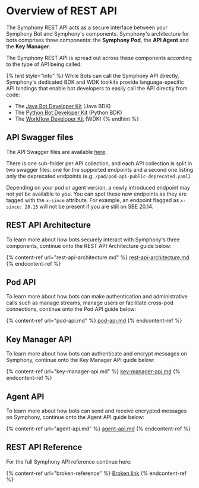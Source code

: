 # Overview of REST API

The Symphony REST API acts as a secure interface between your Symphony Bot and Symphony's components. Symphony's architecture for bots comprises three components: the **Symphony Pod**, the **API Agent** and the **Key Manager**.

The Symphony REST API is spread out across these components according to the type of API being called.

{% hint style="info" %}
While Bots can call the Symphony API directly, Symphony's dedicated BDK and WDK toolkits provide language-specific API bindings that enable bot developers to easily call the API directly from code:

* The [Java Bot Developer Kit](../../dev-tools/bdk-java/) (Java BDK)
* The [Python Bot Developer Kit](../../dev-tools/bdk-python.md) (Python BDK)
* The [Workflow Developer Kit](../../dev-tools/wdk.md) (WDK)
{% endhint %}

## API Swagger files

The API Swagger files are available [here](https://github.com/finos/symphony-api-spec#symphony-api-spec).&#x20;

There is one sub-folder per API collection, and each API collection is split in two swagger files: one for the supported endpoints and a second one listing only the deprecated endpoints (e.g. `/pod/pod-api-public-deprecated.yaml`).

Depending on your pod or agent version, a newly introduced endpoint may not yet be available to you. You can spot these new endpoints as they are tagged with the `x-since` attribute. For example, an endpoint flagged as `x-since: 20.15` will not be present if you are still on SBE 20.14.

## REST API Architecture

To learn more about how bots securely interact with Symphony's three components, continue onto the REST API Architecture guide below:

{% content-ref url="rest-api-architecture.md" %}
[rest-api-architecture.md](rest-api-architecture.md)
{% endcontent-ref %}

## Pod API

To learn more about how bots can make authentication and administrative calls such as manage streams, manage users or facilitate cross-pod connections, continue onto the Pod API guide below:

{% content-ref url="pod-api.md" %}
[pod-api.md](pod-api.md)
{% endcontent-ref %}

## Key Manager API

To learn more about how bots can authenticate and encrypt messages on Symphony, continue onto the Key Manager API guide below:

{% content-ref url="key-manager-api.md" %}
[key-manager-api.md](key-manager-api.md)
{% endcontent-ref %}

## Agent API

To learn more about how bots can send and receive encrypted messages on Symphony, continue onto the Agent API guide below:

{% content-ref url="agent-api.md" %}
[agent-api.md](agent-api.md)
{% endcontent-ref %}

## REST API Reference

For the full Symphony API reference continue here:

{% content-ref url="broken-reference" %}
[Broken link](broken-reference)
{% endcontent-ref %}
